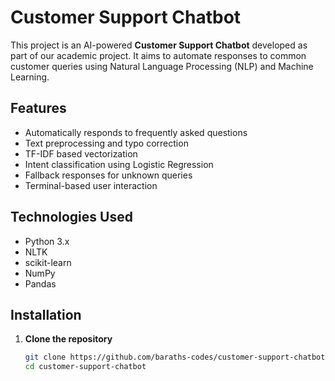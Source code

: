 # Customer Support Chatbot

This project is an AI-powered **Customer Support Chatbot** developed as part of our academic project. It aims to automate responses to common customer queries using Natural Language Processing (NLP) and Machine Learning.

## Features

- Automatically responds to frequently asked questions
- Text preprocessing and typo correction
- TF-IDF based vectorization
- Intent classification using Logistic Regression
- Fallback responses for unknown queries
- Terminal-based user interaction

## Technologies Used

- Python 3.x  
- NLTK  
- scikit-learn  
- NumPy  
- Pandas  

## Installation

1. **Clone the repository**
   ```bash
   git clone https://github.com/baraths-codes/customer-support-chatbot.git
   cd customer-support-chatbot
